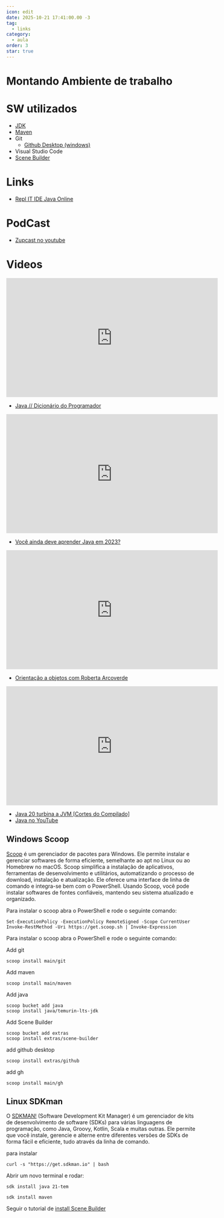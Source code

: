 ```yaml
---
icon: edit
date: 2025-10-21 17:41:00.00 -3
tag:
  - links
category:
  - aula
order: 3
star: true
---
```

# Montando Ambiente de trabalho



# SW utilizados

- [JDK](https://adoptium.net/temurin/releases/)
- [Maven](https://maven.apache.org/)
- Git
    - [Github Desktop (windows)](https://desktop.github.com/)
- Visual Studio Code
- [Scene Builder](https://gluonhq.com/products/scene-builder/)



# Links

- [Repl IT IDE Java Online](https://replit.com/languages/java10)

# PodCast

- [Zupcast no youtube](http://bit.ly/zupcastnoyoutube)

# Videos

<iframe width="560" height="315" src="https://www.youtube.com/embed/sZAxLRMxEUo" title="YouTube video player" frameborder="0" allow="accelerometer; autoplay; clipboard-write; encrypted-media; gyroscope; picture-in-picture; web-share" allowfullscreen></iframe>

- [Java // Dicionário do Programador](https://youtu.be/sZAxLRMxEUo)

<iframe width="560" height="315" src="https://www.youtube.com/embed/9yzMKaKcoC0" title="YouTube video player" frameborder="0" allow="accelerometer; autoplay; clipboard-write; encrypted-media; gyroscope; picture-in-picture; web-share" allowfullscreen></iframe>

- [Você ainda deve aprender Java em 2023?](https://youtu.be/9yzMKaKcoC0)

<iframe width="560" height="315" src="https://www.youtube.com/embed/jpuJ1qrluoU" title="YouTube video player" frameborder="0" allow="accelerometer; autoplay; clipboard-write; encrypted-media; gyroscope; picture-in-picture; web-share" allowfullscreen></iframe>

- [Orientação a objetos com Roberta Arcoverde](https://youtu.be/jpuJ1qrluoU)

<iframe width="560" height="315" src="https://www.youtube.com/embed/vX4ttJ5BDNk" title="YouTube video player" frameborder="0" allow="accelerometer; autoplay; clipboard-write; encrypted-media; gyroscope; picture-in-picture; web-share" allowfullscreen></iframe>

- [Java 20 turbina a JVM [Cortes do Compilado]](https://youtu.be/vX4ttJ5BDNk)
- [Java no YouTube](https://www.youtube.com/@java)


## Windows Scoop


[Scoop](https://scoop.sh/) é um gerenciador de pacotes para Windows. Ele permite instalar e gerenciar softwares de forma eficiente, semelhante ao apt no Linux ou ao Homebrew no macOS.  Scoop simplifica a instalação de aplicativos, ferramentas de desenvolvimento e utilitários, automatizando o processo de download, instalação e atualização.  Ele oferece uma interface de linha de comando e integra-se bem com o PowerShell.  Usando Scoop, você pode instalar softwares de fontes confiáveis, mantendo seu sistema atualizado e organizado.

Para instalar o scoop abra o PowerShell e rode o seguinte comando:

```console
Set-ExecutionPolicy -ExecutionPolicy RemoteSigned -Scope CurrentUser
Invoke-RestMethod -Uri https://get.scoop.sh | Invoke-Expression
```
Para instalar o scoop abra o PowerShell e rode o seguinte comando:

Add git

```console
scoop install main/git
```
Add maven

```console
scoop install main/maven
```

Add java
```console
scoop bucket add java
scoop install java/temurin-lts-jdk
```

Add Scene Builder
```console
scoop bucket add extras
scoop install extras/scene-builder
```

add github desktop
```console
scoop install extras/github
```

add gh
```console
scoop install main/gh
```


## Linux SDKman

O [SDKMAN!](https://sdkman.io/) (Software Development Kit Manager) é um gerenciador de kits de desenvolvimento de software (SDKs) para várias linguagens de programação, como Java, Groovy, Kotlin, Scala e muitas outras. Ele permite que você instale, gerencie e alterne entre diferentes versões de SDKs de forma fácil e eficiente, tudo através da linha de comando.  

para instalar

```console
curl -s "https://get.sdkman.io" | bash
```

Abrir um novo terminal e rodar:

```console
sdk install java 21-tem
```

```console
sdk install maven
```

Seguir o tutorial de [install Scene Builder](https://gist.github.com/raimonizard/81e5ff28dde067b9db6735ef4428a29c)


